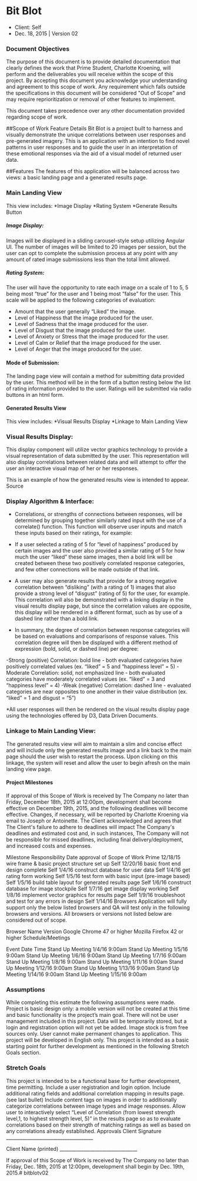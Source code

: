 # Bit Blot
* Client: Self
* Dec. 18, 2015 | Version 02

### Document Objectives
The purpose of this document is to provide detailed documentation that clearly defines the work that Prime Student, Charlotte Kroening, will perform and the deliverables you will receive within the scope of this project. By accepting this document you acknowledge your understanding and agreement to this scope of work. Any requirement which falls outside the specifications in this document will be considered "Out of Scope" and may require reprioritization or removal of other features to implement. 

This document takes precedence over any other documentation provided regarding scope of work.

##Scope of Work Feature Details
Bit Blot is a project built to harness and visually demonstrate the unique correlations between user responses and pre-generated imagery. This is an application with an intention to find novel patterns in user responses and to guide the user in an interpretation of these emotional responses via the aid of a visual model of returned user data. 

##Features
The features of this application will be balanced across two views: a basic landing page and a generated results page.

### Main Landing View
This view includes:
*Image Display
*Rating System
*Generate Results Button

##### Image Display:
Images will be displayed in a sliding carousel-style setup utilizing Angular UI. The number of images will be limited to 20 images per session, but the user can opt to complete the submission process at any point with any amount of rated image submissions less than the total limit allowed.

##### Rating System:
The user will have the opportunity to rate each image on a scale of 1 to 5, 5 being most “true” for the user and 1 being most “false” for the user. This scale will be applied to the following categories of evaluation:

* Amount that the user generally “Liked” the image.
* Level of Happiness that the image produced for the user.
* Level of Sadness that the image produced for the user.
* Level of Disgust that the image produced for the user.
* Level of Anxiety or Stress that the image produced for the user.
* Level of Calm or Relief that the image produced for the user.
* Level of Anger that the image produced for the user.

#### Mode of Submission:
The landing page view will contain a method for submitting data provided by the user. This method will be in the form of a button resting below the list of rating information provided to the user. Ratings will be submitted via radio buttons in an html form.

#### Generated Results View
This view includes:
*Visual Results Display
*Linkage to Main Landing View

### Visual Results Display:
This display component will utilize vector graphics technology to provide a visual representation of data submitted by the user. This representation will also display correlations between related data and will attempt to offer the user an interactive visual map of her or her responses.


This is an example of how the generated results view is intended to appear.
Source


### Display Algorithm & Interface:
* Correlations, or strengths of connections between responses, will be determined by 		grouping together similarly rated input with the use of a correlate() function. This function 	will observe user inputs and match these inputs based on their ratings, for example:
* If a user selected a rating of 5 for “level of happiness” produced by certain images and the user also provided a similar rating of 5 for how much the user “liked” these same images, then a bold link will be created between these two positively correlated response categories, and few other connections will be made outside of that link. 
* A user may also generate results that provide for a strong negative correlation between “disliking” (with a rating of 1) images that also provide a strong level of “disgust” (rating of 5) for the user, for example. This correlation will also be demonstrated with a linking display in the visual results display page, but since the correlation values are opposite, this display will be rendered in a different format, such as by use of a dashed line rather than a bold link.

* In summary, the degree of correlation between response categories will be based on 		evaluations and comparisons of response values. This correlation degree will then be 		displayed with a different method of expression (bold, solid, or dashed line) per degree:

-Strong (positive) Correlation: bold line - both evaluated categories have positively correlated values (ex. “liked” = 5 and “happiness level” = 5) 
-Moderate Correlation: solid, not emphasized line - both evaluated categories have moderately correlated values (ex. “liked” = 3 and “happiness level” = 4)
-Weak (negative) Correlation: dashed line - evaluated categories are near opposites to one another in their value distribution (ex. “liked” = 1 and disgust = “5”)

*All user responses will then be rendered on the visual results display page using the technologies offered by D3, Data Driven Documents. 

### Linkage to Main Landing View:
The generated results view will aim to maintain a slim and concise effect and will include only
the generated results image and a link back to the main page should the user wish to restart the
process. Upon clicking on this linkage, the system will reset and allow the user to begin afresh on the main landing view page.

#### Project Milestones
If approval of this Scope of Work is received by The Company no later than Friday, December 18th, 2015 at 12:00pm, development shall become effective on December 19th, 2015, and the following deadlines will become effective. Changes, if necessary, will be reported by Charlotte Kroening via email to Joseph or Antoinette. The Client acknowledged and agrees that The Client's failure to adhere to deadlines will impact The Company's deadlines and estimated cost and, in such instances, The Company will not be responsible for missed deadlines, including final delivery/deployment, and increased costs and expenses.

Milestone
Responsibility
Date
approval of Scope of Work
Prime
12/18/15
wire frame & basic project structure set up
Self
12/20/16
basic front end design complete
Self
1/4/16
construct database for user data
Self
1/4/16
get rating form working
Self
1/5/16
test form with basic input (pre-image based)
Self
1/5/16
build table layout for generated results page
Self
1/6/16
construct database for image stockpile
Self
1/7/16
get image display working
Self
1/8/16
implement vector graphics for results page
Self
1/9/16
troubleshoot and test for any errors in design
Self
1/14/16
Browsers
Application will fully support only the below listed browsers and QA will test only in the following browsers and versions. All browsers or versions not listed below are considered out of scope.

Browser Name
Version
Google Chrome
47 or higher
Mozilla Firefox
42 or higher
Schedule/Meetings

Event
Date
Time
Stand Up Meeting
1/4/16
9:00am
Stand Up Meeting
1/5/16
9:00am
Stand Up Meeting
1/6/16
9:00am
Stand Up Meeting
1/7/16
9:00am
Stand Up Meeting
1/8/16
9:00am
Stand Up Meeting
1/11/16
9:00am
Stand Up Meeting
1/12/16
9:00am
Stand Up Meeting
1/13/16
9:00am
Stand Up Meeting
1/14/16
9:00am
Stand Up Meeting
1/15/16
9:00am

### Assumptions
While completing this estimate the following assumptions were made.
Project is basic design only: a mobile version will not be created at this time and basic functionality is the project’s main goal.
There will not be user management included in this project. Data will be temporarily stored, but a login and registration option will not yet be added.
Image stock is from free sources only.
User cannot make permanent changes to application.
This project will be developed in English only.
This project is intended as a basic starting point for further development as mentioned in the following Stretch Goals section.

### Stretch Goals
This project is intended to be a functional base for further development, time permitting.
Include a user registration and login option.
Include additional rating fields and additional correlation mapping in results page. (see last bullet)
Include content tags on images in order to additionally categorize correlations between image types and image responses.
Allow user to interactively select “Level of Correlation (from lowest strength level,1, to highest strength level, 5)” in the results page so as to evaluate correlations based on their strength of matching ratings as well as based on any correlations already established.
Approvals
Client Signature _____________________________________

Client Name (printed) _________________________________

If approval of this Scope of Work is received by The Company no later than Friday, Dec. 18th, 2015 at 12:00pm, development shall begin by Dec. 19th, 2015.# bitblotv02
